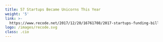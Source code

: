 ```yaml
---
title: 57 Startups Became Unicorns This Year
weight: '5'
link: >-
  https://www.recode.net/2017/12/20/16761708/2017-startups-funding-billion-valuation-company
logo: /images/recode.svg
class: .cio
---
```




